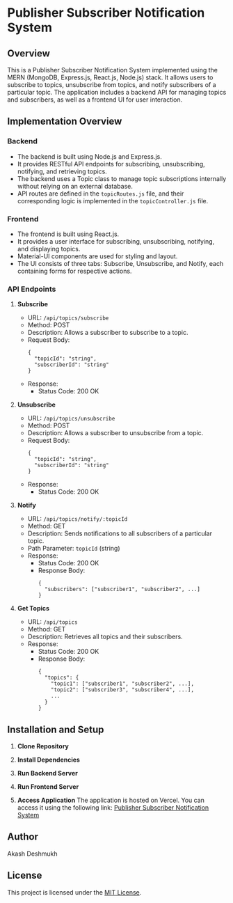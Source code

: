 # Publisher Subscriber Notification System

## Overview

This is a Publisher Subscriber Notification System implemented using the MERN (MongoDB, Express.js, React.js, Node.js) stack. It allows users to subscribe to topics, unsubscribe from topics, and notify subscribers of a particular topic. The application includes a backend API for managing topics and subscribers, as well as a frontend UI for user interaction.

## Implementation Overview

### Backend
- The backend is built using Node.js and Express.js.
- It provides RESTful API endpoints for subscribing, unsubscribing, notifying, and retrieving topics.
- The backend uses a Topic class to manage topic subscriptions internally without relying on an external database.
- API routes are defined in the `topicRoutes.js` file, and their corresponding logic is implemented in the `topicController.js` file.

### Frontend
- The frontend is built using React.js.
- It provides a user interface for subscribing, unsubscribing, notifying, and displaying topics.
- Material-UI components are used for styling and layout.
- The UI consists of three tabs: Subscribe, Unsubscribe, and Notify, each containing forms for respective actions.

### API Endpoints

1. **Subscribe**
   - URL: `/api/topics/subscribe`
   - Method: POST
   - Description: Allows a subscriber to subscribe to a topic.
   - Request Body: 
     ```
     {
       "topicId": "string",
       "subscriberId": "string"
     }
     ```
   - Response: 
     - Status Code: 200 OK

2. **Unsubscribe**
   - URL: `/api/topics/unsubscribe`
   - Method: POST
   - Description: Allows a subscriber to unsubscribe from a topic.
   - Request Body: 
     ```
     {
       "topicId": "string",
       "subscriberId": "string"
     }
     ```
   - Response: 
     - Status Code: 200 OK

3. **Notify**
   - URL: `/api/topics/notify/:topicId`
   - Method: GET
   - Description: Sends notifications to all subscribers of a particular topic.
   - Path Parameter: `topicId` (string)
   - Response: 
     - Status Code: 200 OK
     - Response Body: 
       ```
       {
         "subscribers": ["subscriber1", "subscriber2", ...]
       }
       ```

4. **Get Topics**
   - URL: `/api/topics`
   - Method: GET
   - Description: Retrieves all topics and their subscribers.
   - Response: 
     - Status Code: 200 OK
     - Response Body: 
       ```
       {
         "topics": {
           "topic1": ["subscriber1", "subscriber2", ...],
           "topic2": ["subscriber3", "subscriber4", ...],
           ...
         }
       }
       ```

## Installation and Setup

1. **Clone Repository**

2. **Install Dependencies**

3. **Run Backend Server**

4. **Run Frontend Server**

5. **Access Application**
The application is hosted on Vercel. You can access it using the following link:
[Publisher Subscriber Notification System](https://devdynamics-assignment.vercel.app/)

## Author
Akash Deshmukh

## License
This project is licensed under the [MIT License](LICENSE).

